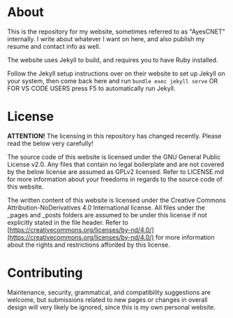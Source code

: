 # About

This is the repository for my website, sometimes referred to as "AyesCNET" internally.
I write about whatever I want on here, and also publish my resume and contact info
as well.

The website uses Jekyll to build, and requires you to have Ruby installed.

Follow the Jekyll setup instructions over on their website to set up Jekyll on your
system, then come back here and run `bundle exec jekyll serve` OR FOR VS CODE USERS
press F5 to automatically run Jekyll.

# License

**ATTENTION!** The licensing in this repository has changed recently. Please read
the below very carefully!

The source code of this website is licensed under the GNU General Public License
v2.0. Any files that contain no legal boilerplate and are not covered by the below
license are assumed as GPLv2 licensed. Refer to LICENSE.md for more information
about your freedoms in regards to the source code of this website.

The written content of this website is licensed under the Creative Commons
Attribution-NoDerivatives 4.0 International license. All files under the _pages
and _posts folders are assumed to be under this license if not explicitly stated
in the file header. Refer to
[https://creativecommons.org/licenses/by-nd/4.0/](https://creativecommons.org/licenses/by-nd/4.0/)
for more information about the rights and restrictions afforded by this license.

# Contributing

Maintenance, security, grammatical, and compatibility suggestions are welcome, but
submissions related to new pages or changes in overall design will very likely be
ignored, since this is my own personal website.
